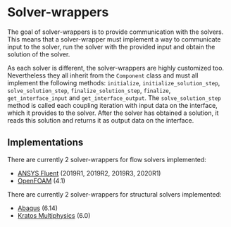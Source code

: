 # Solver-wrappers

The goal of solver-wrappers is to provide communication with the solvers. This  means that a solver-wrapper must implement a way to communicate input to the solver, run the solver with the provided input and obtain the solution of the solver. 

As each solver is different, the solver-wrappers are highly customized too. Nevertheless they all inherit from the `Component` class and must all implement the following methods: `initialize`, `initialize_solution_step`, `solve_solution_step`, `finalize_solution_step`, `finalize`, `get_interface_input` and `get_interface_output`. The `solve_solution_step` method is called each coupling iteration with input data on the interface, which it provides to the solver. After the solver has obtained a solution, it reads this solution and returns it as output data on the interface.

## Implementations

There are currently 2 solver-wrappers for flow solvers implemented:

-   [ANSYS Fluent](fluent/fluent.md) (2019R1, 2019R2, 2019R3, 2020R1)
-   [OpenFOAM](openfoam/openfoam.md) (4.1)

There are currently 2 solver-wrappers for structural solvers implemented:

-   [Abaqus](abaqus/abaqus.md) (6.14)
-   [Kratos Multiphysics](kratos/kratos.md) (6.0)
